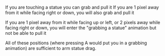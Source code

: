 If you are touching a statue you can grab and pull it
If you are 1 pixel away from it while facing right or down, you will also grab and pull it

If you are 1 pixel away from it while facing up or left, or 2 pixels away while facing right or down, you will enter the "grabbing a statue" animation but not be able to pull it

All of these positions (where pressing A would put you in a grabbing animation) are sufficient to arm statue drag.
